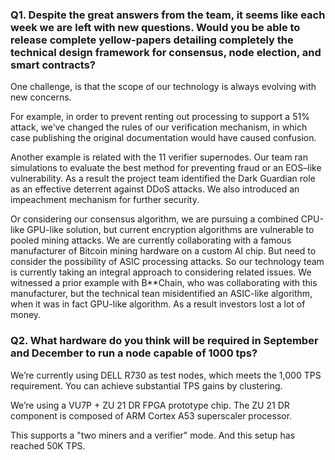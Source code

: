### Q1.  Despite the great answers from the team, it seems like each week we are left with new questions. Would you be able to release complete yellow-papers detailing completely the technical design framework for consensus, node election, and smart contracts?

One challenge, is that the scope of our technology is always evolving with new concerns. 

For example, in order to prevent renting out processing to support a 51% attack, we’ve changed the rules of our verification mechanism, in which case publishing the original documentation would have caused confusion.

Another example is related with the 11 verifier supernodes. Our team ran simulations to evaluate the best method for preventing fraud or an EOS–like vulnerability. As a result the project team identified the Dark Guardian role as an effective deterrent against DDoS attacks. We also introduced an impeachment mechanism for further security.

Or considering our consensus algorithm, we are pursuing a combined CPU-like GPU-like solution, but current encryption algorithms are vulnerable to pooled mining attacks. We are currently collaborating with a famous manufacturer of Bitcoin mining hardware on a custom AI chip. But need to consider the possibility of ASIC processing attacks. So our technology team is currently taking an integral approach to considering related issues. We witnessed a prior example with B**Chain, who was collaborating with this manufacturer, but the technical tean misidentified an ASIC-like algorithm, when it was in fact GPU-like algorithm. As a result investors lost a lot of money.


### Q2. What hardware do you think will be required in September and December to run a node capable of 1000 tps?

We’re currently using DELL R730 as test nodes, which meets the 1,000 TPS requirement. You can achieve substantial TPS gains by clustering.
 
We’re using a VU7P + ZU 21 DR FPGA prototype chip. The ZU 21 DR component is composed of ARM Cortex A53 superscaler processor.

This supports a "two miners and a verifier" mode. And this setup has reached 50K TPS.